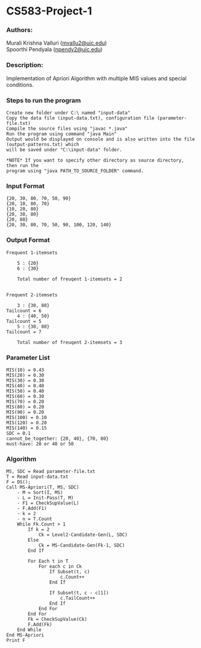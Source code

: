 # CS583-Project-1

### Authors:
Murali Krishna Valluri (mvallu2@uic.edu)<br>
Spoorthi Pendyala (npendy2@uic.edu)

### Description:
Implementation of Apriori Algorithm with multiple MIS values and special
conditions.

### Steps to run the program
    Create new folder under C:\ named "input-data"
    Copy the data file (input-data.txt), configuration file (parameter-file.txt)
    Compile the source files using "javac *.java"
    Run the program using command "java Main"
    Output would be displayed on console and is also written into the file (output-patterns.txt) which 
    will be saved under "C:\input-data" folder.

    *NOTE* If you want to specify other directory as source directory, then run the
    program using "java PATH_TO_SOURCE_FOLDER" command.


### Input Format
    {20, 30, 80, 70, 50, 90}
    {20, 10, 80, 70}
    {10, 20, 80}
    {20, 30, 80}
    {20, 80}
    {20, 30, 80, 70, 50, 90, 100, 120, 140}

### Output Format
    Frequent 1-itemsets

	    5 : {20}
	    6 : {30}

	    Total number of freuqent 1-itemsets = 2


    Frequent 2-itemsets

	    3 : {30, 80}
    Tailcount = 6
	    4 : {40, 50}
    Tailcount = 5
	    5 : {30, 80}
    Tailcount = 7

	    Total number of freuqent 2-itemsets = 3

### Parameter List
    MIS(10) = 0.43
    MIS(20) = 0.30
    MIS(30) = 0.30
    MIS(40) = 0.40
    MIS(50) = 0.40
    MIS(60) = 0.30
    MIS(70) = 0.20
    MIS(80) = 0.20
    MIS(90) = 0.20
    MIS(100) = 0.10
    MIS(120) = 0.20
    MIS(140) = 0.15
    SDC = 0.1
    cannot_be_together: {20, 40}, {70, 80}
    must-have: 20 or 40 or 50

### Algorithm

    MS, SDC = Read parameter-file.txt
    T = Read input-data.txt
    F = DS();
    Call MS-Apriori(T, MS, SDC)
        - M = Sort(I, MS)
        - L = Init-Pass(T, M)
        - F1 = CheckSupValue(L)
        - F.Add(F1)
        - k = 2
        - n = T.Count
        While Fk.Count > 1
            If k = 2
                Ck = Level2-Candidate-Gen(L, SDC)
            Else
                Ck = MS-Candidate-Gen(Fk-1, SDC)
            End If

            For Each t in T
                For each c in Ck
                    If Subset(t, c)
                        c.Count++
                    End If

                    If Subset(t, c - c[1])
                        c.TailCount++
                    End If
                End For
            End For
            Fk = CheckSupValue(Ck)
            F.Add(Fk)
        End While
    End MS-Apriori
    Print F
